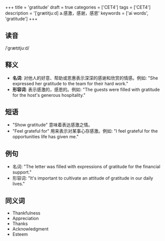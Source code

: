 +++
title = 'gratitude'
draft = true
categories = ['CET4']
tags = ['CET4']
description = '[ˈgrætitjuːd] a.感激，感谢，感恩'
keywords = ['ai words', 'gratitude']
+++

## 读音
/ˈɡrætɪtjuːd/

## 释义
- **名词**: 对他人的好意、帮助或恩惠表示深深的感谢和欣赏的情感。例如: "She expressed her gratitude to the team for their hard work."
- **形容词**: 表示感激的，感恩的。例如: "The guests were filled with gratitude for the host's generous hospitality."

## 短语
- "Show gratitude" 意味着表达感激之情。
- "Feel grateful for" 用来表示对某事心存感激。例如: "I feel grateful for the opportunities life has given me."

## 例句
- 名词: "The letter was filled with expressions of gratitude for the financial support."
- 形容词: "It's important to cultivate an attitude of gratitude in our daily lives."

## 同义词
- Thankfulness
- Appreciation
- Thanks
- Acknowledgment
- Esteem
